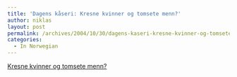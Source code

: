 ```yaml
---
title: 'Dagens kåseri: Kresne kvinner og tomsete menn?'
author: niklas
layout: post
permalink: /archives/2004/10/30/dagens-kaseri-kresne-kvinner-og-tomsete-menn/
categories:
  - In Norwegian
---
```

[Kresne kvinner og tomsete menn?][1]

 [1]: http://www.forskning.no/Artikler/2004/oktober/1098969887.31